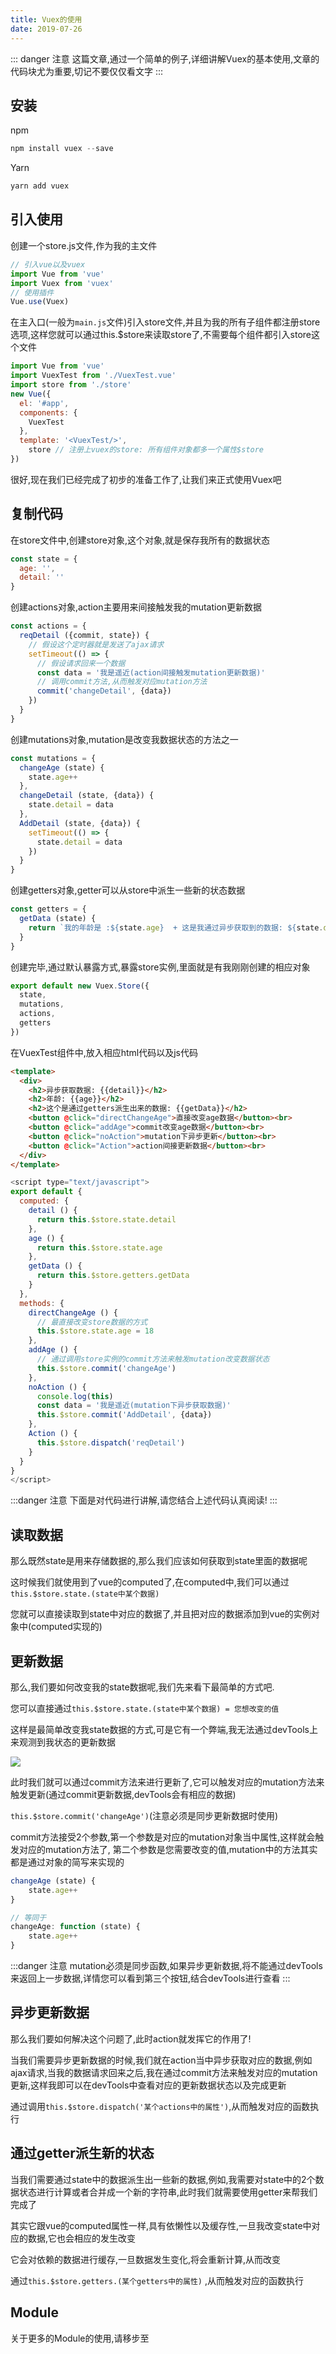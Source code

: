 ```yaml
---
title: Vuex的使用
date: 2019-07-26
---
```


::: danger 注意
这篇文章,通过一个简单的例子,详细讲解Vuex的基本使用,文章的代码块尤为重要,切记不要仅仅看文字
:::

## 安装 ##

npm
```js
npm install vuex --save
```

Yarn
```js
yarn add vuex
```

## 引入使用 ##
创建一个store.js文件,作为我的主文件
```js
// 引入vue以及vuex
import Vue from 'vue'
import Vuex from 'vuex'
// 使用插件
Vue.use(Vuex)
```

在主入口(一般为`main.js`文件)引入store文件,并且为我的所有子组件都注册store选项,这样您就可以通过this.$store来读取store了,不需要每个组件都引入store这个文件
```js
import Vue from 'vue'
import VuexTest from './VuexTest.vue'
import store from './store'
new Vue({
  el: '#app',
  components: {
    VuexTest
  },
  template: '<VuexTest/>',
    store // 注册上vuex的store: 所有组件对象都多一个属性$store
})
```

很好,现在我们已经完成了初步的准备工作了,让我们来正式使用Vuex吧


## 复制代码 ##
在store文件中,创建store对象,这个对象,就是保存我所有的数据状态
```js
const state = {
  age: '',
  detail: ''
}
```

创建actions对象,action主要用来间接触发我的mutation更新数据
```js
const actions = {
  reqDetail ({commit, state}) {
    // 假设这个定时器就是发送了ajax请求
    setTimeout(() => {
      // 假设请求回来一个数据
      const data = '我是遥近(action间接触发mutation更新数据)'
	  // 调用commit方法,从而触发对应mutation方法
      commit('changeDetail', {data})
    })
  }
}
```

创建mutations对象,mutation是改变我数据状态的方法之一
```js
const mutations = {
  changeAge (state) {
    state.age++
  },
  changeDetail (state, {data}) {
    state.detail = data
  },
  AddDetail (state, {data}) {
    setTimeout(() => {
      state.detail = data
    })
  }
}
```

创建getters对象,getter可以从store中派生一些新的状态数据
```js
const getters = {
  getData (state) {
    return `我的年龄是 :${state.age}  + 这是我通过异步获取到的数据: ${state.detail}`
  }
}
```

创建完毕,通过默认暴露方式,暴露store实例,里面就是有我刚刚创建的相应对象
```js
export default new Vuex.Store({
  state,
  mutations,
  actions,
  getters
})
```

在VuexTest组件中,放入相应html代码以及js代码
```html
<template>
  <div>
    <h2>异步获取数据: {{detail}}</h2>
    <h2>年龄: {{age}}</h2>
    <h2>这个是通过getters派生出来的数据: {{getData}}</h2>
    <button @click="directChangeAge">直接改变age数据</button><br>
    <button @click="addAge">commit改变age数据</button><br>
    <button @click="noAction">mutation下异步更新</button><br>
    <button @click="Action">action间接更新数据</button><br>
  </div>
</template>
```

```js
<script type="text/javascript">
export default {
  computed: {
    detail () {
      return this.$store.state.detail
    },
    age () {
      return this.$store.state.age
    },
    getData () {
      return this.$store.getters.getData
    }
  },
  methods: {
    directChangeAge () {
      // 最直接改变store数据的方式
      this.$store.state.age = 18
    },
    addAge () {
      // 通过调用store实例的commit方法来触发mutation改变数据状态
      this.$store.commit('changeAge')
    },
    noAction () {
      console.log(this)
      const data = '我是遥近(mutation下异步获取数据)'
      this.$store.commit('AddDetail', {data})
    },
    Action () {
      this.$store.dispatch('reqDetail')
    }
  }
}
</script>
```

:::danger 注意
下面是对代码进行讲解,请您结合上述代码认真阅读!
:::



## 读取数据 ##
那么既然state是用来存储数据的,那么我们应该如何获取到state里面的数据呢

这时候我们就使用到了vue的computed了,在computed中,我们可以通过`this.$store.state.(state中某个数据)`

您就可以直接读取到state中对应的数据了,并且把对应的数据添加到vue的实例对象中(computed实现的)

## 更新数据 ##
那么,我们要如何改变我的state数据呢,我们先来看下最简单的方式吧.

您可以直接通过`this.$store.state.(state中某个数据) = 您想改变的值`

这样是最简单改变我state数据的方式,可是它有一个弊端,我无法通过devTools上来观测到我状态的更新数据

<img src='/note/Vue/devTools1.png'>


此时我们就可以通过commit方法来进行更新了,它可以触发对应的mutation方法来触发更新(通过commit更新数据,devTools会有相应的数据)

`this.$store.commit('changeAge')`(注意必须是同步更新数据时使用)

commit方法接受2个参数,第一个参数是对应的mutation对象当中属性,这样就会触发对应的mutation方法了,
第二个参数是您需要改变的值,mutation中的方法其实都是通过对象的简写来实现的

```js
changeAge (state) {
    state.age++
}

// 等同于
changeAge: function (state) {
	state.age++
}
```

:::danger 注意
mutation必须是同步函数,如果异步更新数据,将不能通过devTools来返回上一步数据,详情您可以看到第三个按钮,结合devTools进行查看
:::

## 异步更新数据 ##
那么我们要如何解决这个问题了,此时action就发挥它的作用了!

当我们需要异步更新数据的时候,我们就在action当中异步获取对应的数据,例如ajax请求,当我的数据请求回来之后,我在通过commit方法来触发对应的mutation更新,这样我即可以在devTools中查看对应的更新数据状态以及完成更新

通过调用`this.$store.dispatch('某个actions中的属性')`,从而触发对应的函数执行

## 通过getter派生新的状态 ##

当我们需要通过state中的数据派生出一些新的数据,例如,我需要对state中的2个数据状态进行计算或者合并成一个新的字符串,此时我们就需要使用getter来帮我们完成了

其实它跟vue的computed属性一样,具有依懒性以及缓存性,一旦我改变state中对应的数据,它也会相应的发生改变

它会对依赖的数据进行缓存,一旦数据发生变化,将会重新计算,从而改变

通过`this.$store.getters.(某个getters中的属性)` ,从而触发对应的函数执行

## Module ##

关于更多的Module的使用,请移步至












